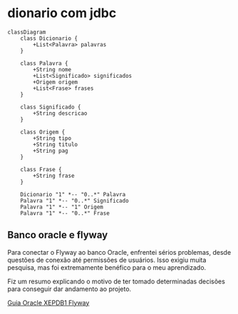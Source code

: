 # dionario com jdbc

```mermaid
classDiagram
    class Dicionario {
        +List<Palavra> palavras
    }

    class Palavra {
        +String nome
        +List<Significado> significados
        +Origem origem
        +List<Frase> frases
    }

    class Significado {
        +String descricao
    }

    class Origem {
        +String tipo
        +String titulo
        +String pag
    }

    class Frase {
        +String frase
    }

    Dicionario "1" *-- "0..*" Palavra
    Palavra "1" *-- "0..*" Significado
    Palavra "1" *-- "1" Origem
    Palavra "1" *-- "0..*" Frase
```
## Banco oracle e flyway

Para conectar o Flyway ao banco Oracle, enfrentei sérios problemas, desde questões de conexão até permissões de usuários. Isso exigiu muita pesquisa, mas foi extremamente benéfico para o meu aprendizado.

Fiz um resumo explicando o motivo de ter tomado determinadas decisões para conseguir dar andamento ao projeto.

[Guia Oracle XEPDB1 Flyway](Guia_Oracle_XEPDB1_Flyway.pdf)
